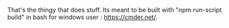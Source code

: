 That's the thingy that does stuff.
Its meant to be built with "npm run-script build" in bash for windows user : https://cmder.net/.